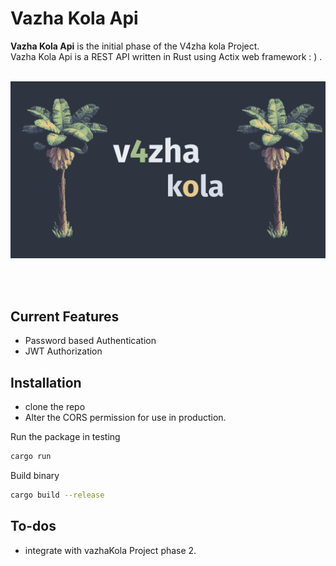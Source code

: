 # Vazha Kola Api

**Vazha Kola Api** is the initial phase of the V4zha kola Project.<br>
Vazha Kola Api is a REST API written in Rust using Actix web framework : ) .
<br><br>

![v4zha](assets/vazha_kola.png)

<br><br>

## Current Features
- Password based Authentication <br>
- JWT Authorization<br>

## Installation
- clone the repo<br>
- Alter the CORS permission for use in production.

Run the package in testing

```bash
cargo run
```

Build binary

```bash
cargo build --release
```

## To-dos
- integrate with vazhaKola Project phase 2.

